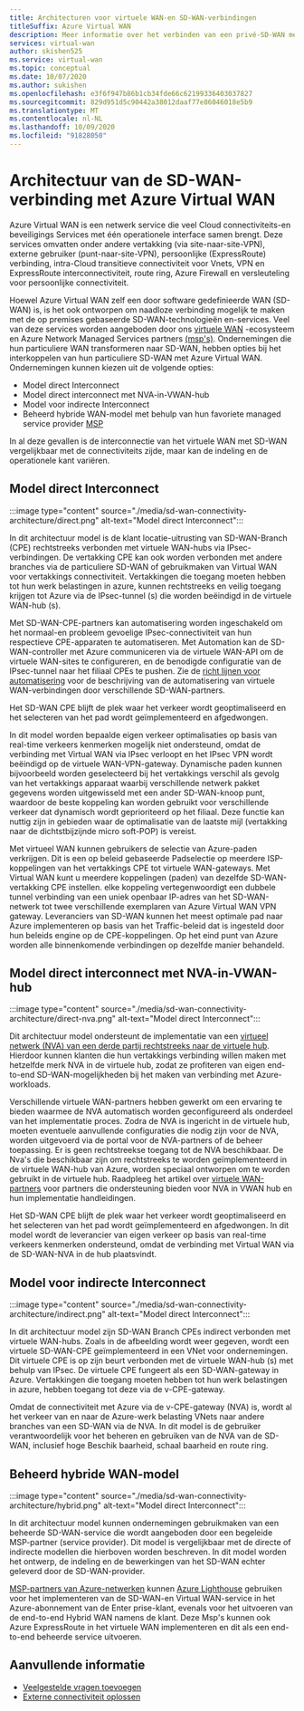 ```yaml
---
title: Architecturen voor virtuele WAN-en SD-WAN-verbindingen
titleSuffix: Azure Virtual WAN
description: Meer informatie over het verbinden van een privé-SD-WAN met Azure Virtual WAN
services: virtual-wan
author: skishen525
ms.service: virtual-wan
ms.topic: conceptual
ms.date: 10/07/2020
ms.author: sukishen
ms.openlocfilehash: e3f6f947b86b1cb34fde66c62199336403037827
ms.sourcegitcommit: 829d951d5c90442a38012daaf77e86046018e5b9
ms.translationtype: MT
ms.contentlocale: nl-NL
ms.lasthandoff: 10/09/2020
ms.locfileid: "91828050"
---
```

# <a name="sd-wan-connectivity-architecture-with-azure-virtual-wan"></a>Architectuur van de SD-WAN-verbinding met Azure Virtual WAN

Azure Virtual WAN is een netwerk service die veel Cloud connectiviteits-en beveiligings Services met één operationele interface samen brengt. Deze services omvatten onder andere vertakking (via site-naar-site-VPN), externe gebruiker (punt-naar-site-VPN), persoonlijke (ExpressRoute) verbinding, intra-Cloud transitieve connectiviteit voor Vnets, VPN en ExpressRoute interconnectiviteit, route ring, Azure Firewall en versleuteling voor persoonlijke connectiviteit.

Hoewel Azure Virtual WAN zelf een door software gedefinieerde WAN (SD-WAN) is, is het ook ontworpen om naadloze verbinding mogelijk te maken met de op premises gebaseerde SD-WAN-technologieën en-services. Veel van deze services worden aangeboden door ons [virtuele WAN](virtual-wan-locations-partners.md) -ecosysteem en Azure Network Managed Services partners [(msp's)](../networking/networking-partners-msp.md). Ondernemingen die hun particuliere WAN transformeren naar SD-WAN, hebben opties bij het interkoppelen van hun particuliere SD-WAN met Azure Virtual WAN. Ondernemingen kunnen kiezen uit de volgende opties:

* Model direct Interconnect
* Model direct interconnect met NVA-in-VWAN-hub
* Model voor indirecte Interconnect
* Beheerd hybride WAN-model met behulp van hun favoriete managed service provider [MSP](../networking/networking-partners-msp.md)

In al deze gevallen is de interconnectie van het virtuele WAN met SD-WAN vergelijkbaar met de connectiviteits zijde, maar kan de indeling en de operationele kant variëren.

## <a name="direct-interconnect-model"></a><a name="direct"></a>Model direct Interconnect

:::image type="content" source="./media/sd-wan-connectivity-architecture/direct.png" alt-text="Model direct Interconnect":::

In dit architectuur model is de klant locatie-uitrusting van SD-WAN-Branch (CPE) rechtstreeks verbonden met virtuele WAN-hubs via IPsec-verbindingen. De vertakking CPE kan ook worden verbonden met andere branches via de particuliere SD-WAN of gebruikmaken van Virtual WAN voor vertakkings connectiviteit. Vertakkingen die toegang moeten hebben tot hun werk belastingen in azure, kunnen rechtstreeks en veilig toegang krijgen tot Azure via de IPsec-tunnel (s) die worden beëindigd in de virtuele WAN-hub (s).

Met SD-WAN-CPE-partners kan automatisering worden ingeschakeld om het normaal-en probleem gevoelige IPsec-connectiviteit van hun respectieve CPE-apparaten te automatiseren. Met Automation kan de SD-WAN-controller met Azure communiceren via de virtuele WAN-API om de virtuele WAN-sites te configureren, en de benodigde configuratie van de IPsec-tunnel naar het filiaal CPEs te pushen. Zie de [richt lijnen voor automatisering](virtual-wan-configure-automation-providers.md) voor de beschrijving van de automatisering van virtuele WAN-verbindingen door verschillende SD-WAN-partners.

Het SD-WAN CPE blijft de plek waar het verkeer wordt geoptimaliseerd en het selecteren van het pad wordt geïmplementeerd en afgedwongen. 

In dit model worden bepaalde eigen verkeer optimalisaties op basis van real-time verkeers kenmerken mogelijk niet ondersteund, omdat de verbinding met Virtual WAN via IPsec verloopt en het IPsec VPN wordt beëindigd op de virtuele WAN-VPN-gateway. Dynamische paden kunnen bijvoorbeeld worden geselecteerd bij het vertakkings verschil als gevolg van het vertakkings apparaat waarbij verschillende netwerk pakket gegevens worden uitgewisseld met een ander SD-WAN-knoop punt, waardoor de beste koppeling kan worden gebruikt voor verschillende verkeer dat dynamisch wordt geprioriteerd op het filiaal. Deze functie kan nuttig zijn in gebieden waar de optimalisatie van de laatste mijl (vertakking naar de dichtstbijzijnde micro soft-POP) is vereist.

Met virtueel WAN kunnen gebruikers de selectie van Azure-paden verkrijgen. Dit is een op beleid gebaseerde Padselectie op meerdere ISP-koppelingen van het vertakkings CPE tot virtuele WAN-gateways. Met Virtual WAN kunt u meerdere koppelingen (paden) van dezelfde SD-WAN-vertakking CPE instellen. elke koppeling vertegenwoordigt een dubbele tunnel verbinding van een uniek openbaar IP-adres van het SD-WAN-netwerk tot twee verschillende exemplaren van Azure Virtual WAN VPN gateway. Leveranciers van SD-WAN kunnen het meest optimale pad naar Azure implementeren op basis van het Traffic-beleid dat is ingesteld door hun beleids engine op de CPE-koppelingen. Op het eind punt van Azure worden alle binnenkomende verbindingen op dezelfde manier behandeld.

## <a name="direct-interconnect-model-with-nva-in-vwan-hub"></a><a name="direct"></a>Model direct interconnect met NVA-in-VWAN-hub

:::image type="content" source="./media/sd-wan-connectivity-architecture/direct-nva.png" alt-text="Model direct Interconnect":::

Dit architectuur model ondersteunt de implementatie van een [virtueel netwerk (NVA) van een derde partij rechtstreeks naar de virtuele hub](https://docs.microsoft.com/azure/virtual-wan/about-nva-hub). Hierdoor kunnen klanten die hun vertakkings verbinding willen maken met hetzelfde merk NVA in de virtuele hub, zodat ze profiteren van eigen end-to-end SD-WAN-mogelijkheden bij het maken van verbinding met Azure-workloads. 

Verschillende virtuele WAN-partners hebben gewerkt om een ervaring te bieden waarmee de NVA automatisch worden geconfigureerd als onderdeel van het implementatie proces. Zodra de NVA is ingericht in de virtuele hub, moeten eventuele aanvullende configuraties die nodig zijn voor de NVA, worden uitgevoerd via de portal voor de NVA-partners of de beheer toepassing. Er is geen rechtstreekse toegang tot de NVA beschikbaar. De Nva's die beschikbaar zijn om rechtstreeks te worden geïmplementeerd in de virtuele WAN-hub van Azure, worden speciaal ontworpen om te worden gebruikt in de virtuele hub. Raadpleeg het artikel over [virtuele WAN-partners](virtual-wan-locations-partners.md#partners-with-integrated-virtual-hub-offerings) voor partners die ondersteuning bieden voor NVA in VWAN hub en hun implementatie handleidingen.

Het SD-WAN CPE blijft de plek waar het verkeer wordt geoptimaliseerd en het selecteren van het pad wordt geïmplementeerd en afgedwongen.
In dit model wordt de leverancier van eigen verkeer op basis van real-time verkeers kenmerken ondersteund, omdat de verbinding met Virtual WAN via de SD-WAN-NVA in de hub plaatsvindt.

## <a name="indirect-interconnect-model"></a><a name="indirect"></a>Model voor indirecte Interconnect

:::image type="content" source="./media/sd-wan-connectivity-architecture/indirect.png" alt-text="Model direct Interconnect":::

In dit architectuur model zijn SD-WAN Branch CPEs indirect verbonden met virtuele WAN-hubs. Zoals in de afbeelding wordt weer gegeven, wordt een virtuele SD-WAN-CPE geïmplementeerd in een VNet voor ondernemingen. Dit virtuele CPE is op zijn beurt verbonden met de virtuele WAN-hub (s) met behulp van IPsec. De virtuele CPE fungeert als een SD-WAN-gateway in Azure. Vertakkingen die toegang moeten hebben tot hun werk belastingen in azure, hebben toegang tot deze via de v-CPE-gateway.

Omdat de connectiviteit met Azure via de v-CPE-gateway (NVA) is, wordt al het verkeer van en naar de Azure-werk belasting VNets naar andere branches van een SD-WAN via de NVA. In dit model is de gebruiker verantwoordelijk voor het beheren en gebruiken van de NVA van de SD-WAN, inclusief hoge Beschik baarheid, schaal baarheid en route ring.
  
## <a name="managed-hybrid-wan-model"></a><a name="hybrid"></a>Beheerd hybride WAN-model

:::image type="content" source="./media/sd-wan-connectivity-architecture/hybrid.png" alt-text="Model direct Interconnect":::

In dit architectuur model kunnen ondernemingen gebruikmaken van een beheerde SD-WAN-service die wordt aangeboden door een begeleide MSP-partner (service provider). Dit model is vergelijkbaar met de directe of indirecte modellen die hierboven worden beschreven. In dit model worden het ontwerp, de indeling en de bewerkingen van het SD-WAN echter geleverd door de SD-WAN-provider.

[MSP-partners van Azure-netwerken](../networking/networking-partners-msp.md) kunnen [Azure Lighthouse](https://azure.microsoft.com/services/azure-lighthouse/) gebruiken voor het implementeren van de SD-WAN-en Virtual WAN-service in het Azure-abonnement van de Enter prise-klant, evenals voor het uitvoeren van de end-to-end Hybrid WAN namens de klant. Deze Msp's kunnen ook Azure ExpressRoute in het virtuele WAN implementeren en dit als een end-to-end beheerde service uitvoeren.

## <a name="additional-information"></a>Aanvullende informatie

* [Veelgestelde vragen toevoegen](virtual-wan-faq.md)
* [Externe connectiviteit oplossen](work-remotely-support.md)
